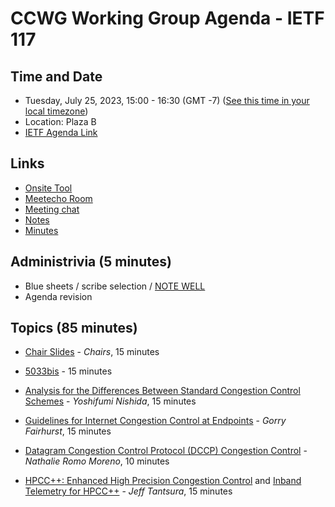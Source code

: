 # CCWG Working Group Agenda - IETF 117

## Time and Date

* Tuesday, July 25, 2023, 15:00 - 16:30 (GMT -7) ([See this time in your local timezone](https://www.timeanddate.com/worldclock/fixedtime.html?msg=CCWG+at+IETF+117&iso=20230725T15&p1=224&ah=1&am=30))
* Location: Plaza B
* [IETF Agenda Link](https://datatracker.ietf.org/meeting/117/agenda/?show=ccwg)

## Links

* [Onsite Tool](https://meetings.conf.meetecho.com/onsite117/?group=ccwg&short=ccwg&item=1)
* [Meetecho Room](https://meetings.conf.meetecho.com/ietf117/?group=ccwg&short=ccwg&item=1)
* [Meeting chat](https://zulip.ietf.org/#narrow/stream/ccwg)
* [Notes](https://notes.ietf.org/notes-ietf-117-ccwg) 
* [Minutes](https://datatracker.ietf.org/doc/minutes-117-ccwg/)

## Administrivia (5 minutes)

* Blue sheets / scribe selection / [NOTE WELL](https://www.ietf.org/about/note-well.html) 
* Agenda revision

## Topics (85 minutes)

- [Chair Slides](https://datatracker.ietf.org/) - _Chairs_, 15 minutes

- [5033bis](https://datatracker.ietf.org/) - 15 minutes

- [Analysis for the Differences Between Standard Congestion Control Schemes](https://datatracker.ietf.org/doc/draft-nishida-ccwg-standard-cc-analysis/) - _Yoshifumi Nishida_, 15 minutes

- [Guidelines for Internet Congestion Control at Endpoints](https://datatracker.ietf.org/doc/draft-fairhurst-ccwg-cc/) - _Gorry Fairhurst_, 15 minutes

- [Datagram Congestion Control Protocol (DCCP) Congestion Control](https://datatracker.ietf.org/doc/draft-romo-iccrg-ccid5/) - _Nathalie Romo Moreno_, 10 minutes

- [HPCC++: Enhanced High Precision Congestion Control](https://datatracker.ietf.org/doc/draft-miao-ccwg-hpcc/) and [Inband Telemetry for HPCC++](https://datatracker.ietf.org/doc/draft-miao-ccwg-hpcc-info/) - _Jeff Tantsura_, 15 minutes

